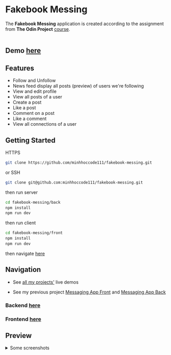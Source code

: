 # Fakebook Messing

The **Fakebook Messing** application is created according to the assignment from **The Odin Project** [course](https://www.theodinproject.com/lessons/nodejs-odin-book).
<br>
<br>

## **Demo** [here](https://fakebookmessing.vercel.app)

## **Features**
* Follow and Unfollow
* News feed display all posts (preview) of users we're following
* View and edit profile
* View all posts of a user
* Create a post
* Like a post 
* Comment on a post
* Like a comment
* View all connections of a user

## **Getting Started**
HTTPS 
```bash
git clone https://github.com/minhhoccode111/fakebook-messing.git
```

or SSH 
```bash
git clone git@github.com:minhhoccode111/fakebook-messing.git
```

then run server
```bash
cd fakebook-messing/back
npm install
npm run dev
```

then run client
```bash
cd fakebook-messing/front
npm install
npm run dev
```

then navigate [here](http://localhost:5173)


## **Navigation**
- See [all my projects'](https://github.com/minhhoccode111/minhhoccode111#projects) live demos
* See my previous project [Messaging App Front](https://github.com/minhhoccode111/messaging-app-front) and [Messaging App Back](https://github.com/minhhoccode111/messaging-app-back)

### **Backend** [here](back/README.md)
### **Frontend** [here](front/README.md)

<!-- * See my next project []() -->


## Preview

<details>
    <summary>Some screenshots</summary>

![Preview](public/fakebook-home.png)
![Preview](public/fakebook-feed.png)
![Preview](public/fakebook-info-view.png)
![Preview](public/fakebook-info-edit.png)
![Preview](public/fakebook-posts.png)
![Preview](public/fakebook-connections.png)
![Preview](public/fakebook-signup.png)
![Preview](public/fakebook-login.png)
</details>


